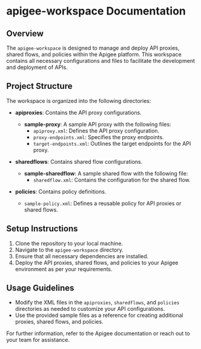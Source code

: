 # apigee-workspace Documentation

## Overview
The `apigee-workspace` is designed to manage and deploy API proxies, shared flows, and policies within the Apigee platform. This workspace contains all necessary configurations and files to facilitate the development and deployment of APIs.

## Project Structure
The workspace is organized into the following directories:

- **apiproxies**: Contains the API proxy configurations.
  - **sample-proxy**: A sample API proxy with the following files:
    - `apiproxy.xml`: Defines the API proxy configuration.
    - `proxy-endpoints.xml`: Specifies the proxy endpoints.
    - `target-endpoints.xml`: Outlines the target endpoints for the API proxy.

- **sharedflows**: Contains shared flow configurations.
  - **sample-sharedflow**: A sample shared flow with the following file:
    - `sharedflow.xml`: Contains the configuration for the shared flow.

- **policies**: Contains policy definitions.
  - `sample-policy.xml`: Defines a reusable policy for API proxies or shared flows.

## Setup Instructions
1. Clone the repository to your local machine.
2. Navigate to the `apigee-workspace` directory.
3. Ensure that all necessary dependencies are installed.
4. Deploy the API proxies, shared flows, and policies to your Apigee environment as per your requirements.

## Usage Guidelines
- Modify the XML files in the `apiproxies`, `sharedflows`, and `policies` directories as needed to customize your API configurations.
- Use the provided sample files as a reference for creating additional proxies, shared flows, and policies.

For further information, refer to the Apigee documentation or reach out to your team for assistance.